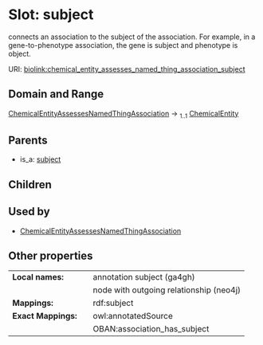 
# Slot: subject


connects an association to the subject of the association. For example, in a gene-to-phenotype association, the gene is subject and phenotype is object.

URI: [biolink:chemical_entity_assesses_named_thing_association_subject](https://w3id.org/biolink/vocab/chemical_entity_assesses_named_thing_association_subject)


## Domain and Range

[ChemicalEntityAssessesNamedThingAssociation](ChemicalEntityAssessesNamedThingAssociation.md) &#8594;  <sub>1..1</sub> [ChemicalEntity](ChemicalEntity.md)

## Parents

 *  is_a: [subject](subject.md)

## Children


## Used by

 * [ChemicalEntityAssessesNamedThingAssociation](ChemicalEntityAssessesNamedThingAssociation.md)

## Other properties

|  |  |  |
| --- | --- | --- |
| **Local names:** | | annotation subject (ga4gh) |
|  | | node with outgoing relationship (neo4j) |
| **Mappings:** | | rdf:subject |
| **Exact Mappings:** | | owl:annotatedSource |
|  | | OBAN:association_has_subject |


